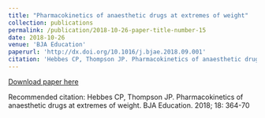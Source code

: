 ```yaml
---
title: "Pharmacokinetics of anaesthetic drugs at extremes of weight"
collection: publications
permalink: /publication/2018-10-26-paper-title-number-15
date: 2018-10-26
venue: 'BJA Education'
paperurl: 'http://dx.doi.org/10.1016/j.bjae.2018.09.001'
citation: 'Hebbes CP, Thompson JP. Pharmacokinetics of anaesthetic drugs at extremes of weight.  BJA Education. 2018; 18: 364-70'
---
```


<a href='http://dx.doi.org/10.1016/j.bjae.2018.09.001'>Download paper here</a>

Recommended citation: Hebbes CP, Thompson JP. Pharmacokinetics of anaesthetic drugs at extremes of weight.  BJA Education. 2018; 18: 364-70